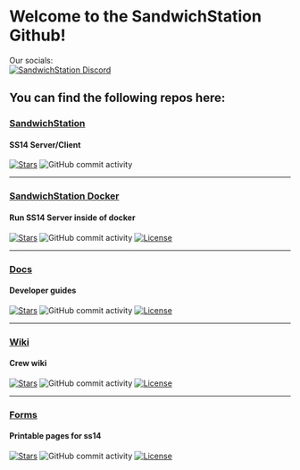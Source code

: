 # Welcome to the SandwichStation Github!
Our socials:  
<a target="_blank" href="https://discord.gg/Z6JvtKw6tp"><img src="https://dcbadge.limes.pink/api/server/Z6JvtKw6tp?refresh=true" alt="SandwichStation Discord" /></a>
## You can find the following repos here:
### [SandwichStation](https://github.com/SandwichStation/SandwichStation)
#### SS14 Server/Client
[![Stars](https://img.shields.io/github/stars/SandwichStation/SandwichStation.svg)](https://github.com/SandwichStation/SandwichStation/stargazers)
![GitHub commit activity](https://img.shields.io/github/commit-activity/m/SandwichStation/SandwichStation)
<!--[![License](https://img.shields.io/github/license/SandwichStation/SandwichStation.svg)](https://github.com/SandwichStation/SandwichStation/blob/master/LICENSE)-->
<!--[![Downloads](https://img.shields.io/github/downloads/SandwichStation/SandwichStation/total.svg)](https://github.com/SandwichStation/SandwichStation/releases/latest)-->
<!--[![Release](https://img.shields.io/github/release/SandwichStation/SandwichStation.svg)](https://github.com/SandwichStation/SandwichStation/releases/latest)-->
---
### [SandwichStation Docker](https://github.com/SandwichStation/SandwichStation-Docker)
#### Run SS14 Server inside of docker
[![Stars](https://img.shields.io/github/stars/SandwichStation/SandwichStation-Docker.svg)](https://github.com/SandwichStation/SandwichStation-Docker/stargazers)
![GitHub commit activity](https://img.shields.io/github/commit-activity/m/SandwichStation/SandwichStation-Docker)
[![License](https://img.shields.io/github/license/SandwichStation/SandwichStation-Docker.svg)](https://github.com/SandwichStation/SandwichStation-Docker/blob/master/LICENSE)
<!--[![Downloads](https://img.shields.io/github/downloads/SandwichStation/SandwichStation-Docker/total.svg)](https://github.com/SandwichStation/SandwichStation-Docker/releases/latest)-->
---
### [Docs](https://github.com/SandwichStation/docs)
#### Developer guides
[![Stars](https://img.shields.io/github/stars/SandwichStation/docs.svg)](https://github.com/SandwichStation/docs/stargazers)
![GitHub commit activity](https://img.shields.io/github/commit-activity/m/SandwichStation/docs)
[![License](https://img.shields.io/github/license/SandwichStation/docs.svg)](https://github.com/SandwichStation/docs/blob/master/LICENSE)
<!--[![Downloads](https://img.shields.io/github/downloads/SandwichStation/docs/total.svg)](https://github.com/SandwichStation/docs/releases/latest)-->
---
### [Wiki](https://github.com/SandwichStation/wiki)
#### Crew wiki
[![Stars](https://img.shields.io/github/stars/SandwichStation/wiki.svg)](https://github.com/SandwichStation/wiki/stargazers)
![GitHub commit activity](https://img.shields.io/github/commit-activity/m/SandwichStation/wiki)
[![License](https://img.shields.io/github/license/SandwichStation/wiki.svg)](https://github.com/SandwichStation/wiki/blob/master/LICENSE)
<!--[![Downloads](https://img.shields.io/github/downloads/SandwichStation/wiki/total.svg)](https://github.com/SandwichStation/wiki/releases/latest)-->
---
### [Forms](https://github.com/SandwichStation/ss14-forms-txt)
#### Printable pages for ss14
[![Stars](https://img.shields.io/github/stars/SandwichStation/ss14-forms-txt.svg)](https://github.com/SandwichStation/wiki/stargazers)
![GitHub commit activity](https://img.shields.io/github/commit-activity/m/SandwichStation/ss14-forms-txt)
[![License](https://img.shields.io/github/license/SandwichStation/ss14-forms-txt.svg)](https://github.com/SandwichStation/ss14-forms-txt/blob/master/LICENSE)
<!--[![Downloads](https://img.shields.io/github/downloads/SandwichStation/ss14-forms-txt/total.svg)](https://github.com/SandwichStation/ss14-forms-txt/releases/latest)-->
